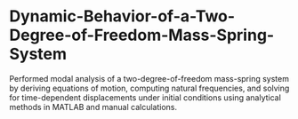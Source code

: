 # Dynamic-Behavior-of-a-Two-Degree-of-Freedom-Mass-Spring-System
Performed modal analysis of a two-degree-of-freedom mass-spring system by deriving equations of motion, computing natural frequencies, and solving for time-dependent displacements under initial conditions using analytical methods in MATLAB and manual calculations.
